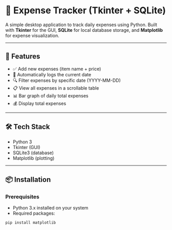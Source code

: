 # 🧾 Expense Tracker (Tkinter + SQLite)

A simple desktop application to track daily expenses using Python. Built with **Tkinter** for the GUI, **SQLite** for local database storage, and **Matplotlib** for expense visualization.

---

## 🚀 Features

- ✅ Add new expenses (item name + price)
- 📅 Automatically logs the current date
- 🔍 Filter expenses by specific date (YYYY-MM-DD)
- 📋 View all expenses in a scrollable table
- 📊 Bar graph of daily total expenses
- 💰 Display total expenses

---

## 🛠️ Tech Stack

- Python 3
- Tkinter (GUI)
- SQLite3 (database)
- Matplotlib (plotting)

---

## 📦 Installation

### Prerequisites

- Python 3.x installed on your system
- Required packages:

```bash
pip install matplotlib
